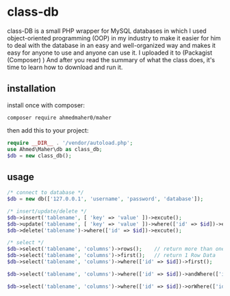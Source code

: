 #  class-db

class-DB is a small PHP wrapper for MySQL databases in which I used object-oriented programming (OOP) in my industry to make it easier for him to deal with the database in an easy and well-organized way and makes it easy for anyone to use and anyone can use it. I uploaded it to (Packagist (Composer) ) And after you read the summary of what the class does, it's time to learn how to download and run it.

## installation

install once with composer:

```
composer require ahmedmaher0/maher

```

then add this to your project:

```php
require __DIR__ . '/vendor/autoload.php';
use Ahmed\Maher\db as class_db;
$db = new class_db();
```

## usage

```php
/* connect to database */
$db = new db(['127.0.0.1', 'username', 'password', 'database']);

/* insert/update/delete */
$db->insert('tablename', [ 'key' => 'value' ])->excute();                         // return = true OR false
$db->update('tablename', [ 'key' => 'value' ])->where(['id' => $id])->excute();   // return = true OR false
$db->delete('tablename')->where(['id' => $id])->excute();                         // return = true OR false

/* select */
$db->select('tablename', 'columns')->rows();    // return more than one row
$db->select('tablename', 'columns')->first();   // return 1 Row Data
$db->select('tablename', 'columns')->where(['id' => $id])->first();    // return 1 Row Data

$db->select('tablename', 'columns')->where(['id' => $id])->andWhere(['id' => $id])->first(); // return 1 Row Data

$db->select('tablename', 'columns')->where(['id' => $id])->orWhere(['id' => $id])->first(); // return 1 Row Data

```
